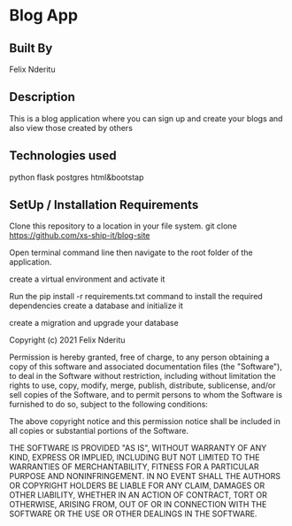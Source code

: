 # Blog App
## Built By 
Felix Nderitu
## Description
This is a blog application where you can sign up and create your blogs and also view those created by others

## Technologies used
python
flask
postgres
html&bootstap
## SetUp / Installation Requirements
Clone this repository to a location in your file system. git clone https://github.com/xs-ship-it/blog-site

Open terminal command line then navigate to the root folder of the application.

create a virtual environment and activate it

Run the pip install -r requirements.txt command to install the required dependencies
create a database and initialize it

create a migration and upgrade your database


Copyright (c) 2021 Felix Nderitu

Permission is hereby granted, free of charge, to any person obtaining a copy
of this software and associated documentation files (the "Software"), to deal
in the Software without restriction, including without limitation the rights
to use, copy, modify, merge, publish, distribute, sublicense, and/or sell
copies of the Software, and to permit persons to whom the Software is
furnished to do so, subject to the following conditions:

The above copyright notice and this permission notice shall be included in all
copies or substantial portions of the Software.

THE SOFTWARE IS PROVIDED "AS IS", WITHOUT WARRANTY OF ANY KIND, EXPRESS OR
IMPLIED, INCLUDING BUT NOT LIMITED TO THE WARRANTIES OF MERCHANTABILITY,
FITNESS FOR A PARTICULAR PURPOSE AND NONINFRINGEMENT. IN NO EVENT SHALL THE
AUTHORS OR COPYRIGHT HOLDERS BE LIABLE FOR ANY CLAIM, DAMAGES OR OTHER
LIABILITY, WHETHER IN AN ACTION OF CONTRACT, TORT OR OTHERWISE, ARISING FROM,
OUT OF OR IN CONNECTION WITH THE SOFTWARE OR THE USE OR OTHER DEALINGS IN THE
SOFTWARE.
